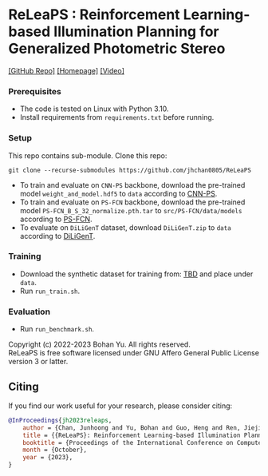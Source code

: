 # ReLeaPS : Reinforcement Learning-based Illumination Planning for Generalized Photometric Stereo
[\[GitHub Repo\]](https://github.com/jhchan0805/ReLeaPS)
[\[Homepage\]](https://jhchan0805.github.io/ReLeaPS)
[\[Video\]](https://youtu.be/Tj0t19EUoUA)

### Prerequisites
  * The code is tested on Linux with Python 3.10.
  * Install requirements from `requirements.txt` before running.

### Setup
This repo contains sub-module. Clone this repo:
```
git clone --recurse-submodules https://github.com/jhchan0805/ReLeaPS
```
  
  * To train and evaluate on `CNN-PS` backbone, download the pre-trained model `weight_and_model.hdf5` to `data` according to [CNN-PS][1].
  * To train and evaluate on `PS-FCN` backbone, download the pre-trained model `PS-FCN_B_S_32_normalize.pth.tar` to `src/PS-FCN/data/models` according to [PS-FCN][2].
  * To evaluate on `DiLiGenT` dataset, download `DiLiGenT.zip` to `data` according to [DiLiGenT][3].
  
[1]: https://github.com/satoshi-ikehata/CNN-PS-ECCV2018
[2]: https://github.com/guanyingc/PS-FCN
[3]: https://sites.google.com/site/photometricstereodata/single

### Training
  * Download the synthetic dataset for training from: [TBD]() and place under `data`.
  * Run `run_train.sh`.

### Evaluation
  * Run `run_benchmark.sh`.

Copyright (c) 2022-2023 Bohan Yu. All rights reserved. \
ReLeaPS is free software licensed under GNU Affero General Public License version 3 or latter.

## Citing
If you find our work useful for your research, please consider citing:
```BibTeX
@InProceedings{jh2023releaps,
    author = {Chan, Junhoong and Yu, Bohan and Guo, Heng and Ren, Jieji and Lu, Zongqing and Shi, Boxin},
    title = {{ReLeaPS}: Reinforcement Learning-based Illumination Planning for Generalized Photometric Stereo},
    booktitle = {Proceedings of the International Conference on Computer Vision (ICCV)},
    month = {October},
    year = {2023},
}
```

